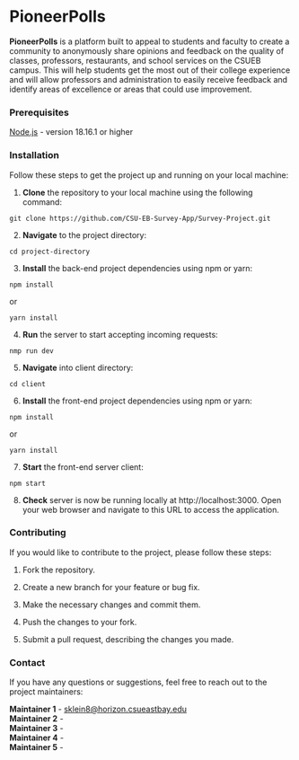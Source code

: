 # **PioneerPolls**

**PioneerPolls** is a platform built to appeal to students and faculty to create a community to anonymously share opinions and feedback on the quality of classes, professors, restaurants, and school services on the CSUEB campus. This will help students get the most out of their college experience and will allow professors and administration to easily receive feedback and identify areas of excellence or areas that could use improvement.

### **Prerequisites**

[Node.js](https://nodejs.org/en) - version 18.16.1 or higher


### **Installation**

Follow these steps to get the project up and running on your local machine:

1. **Clone** the repository to your local machine using the following command:

```git clone https://github.com/CSU-EB-Survey-App/Survey-Project.git```

2. **Navigate** to the project directory:

```cd project-directory```

3. **Install** the back-end project dependencies using npm or yarn:

```npm install```

or

```yarn install```


4. **Run** the server to start accepting incoming requests:

```nmp run dev```

5. **Navigate** into client directory:

```cd client```

6. **Install** the front-end project dependencies using npm or yarn:

```npm install```

or

```yarn install```

7. **Start** the front-end server client:

```npm start```

8. **Check** server is now be running locally at http://localhost:3000. Open your web browser and navigate to this URL to access the application.


### **Contributing**
If you would like to contribute to the project, please follow these steps:

1. Fork the repository.

1. Create a new branch for your feature or bug fix.

1. Make the necessary changes and commit them.

1. Push the changes to your fork.

1. Submit a pull request, describing the changes you made.


### **Contact**
If you have any questions or suggestions, feel free to reach out to the project maintainers:

**Maintainer 1** - sklein8@horizon.csueastbay.edu <br>
**Maintainer 2** - <br>
**Maintainer 3** - <br>
**Maintainer 4** - <br>
**Maintainer 5** - <br>